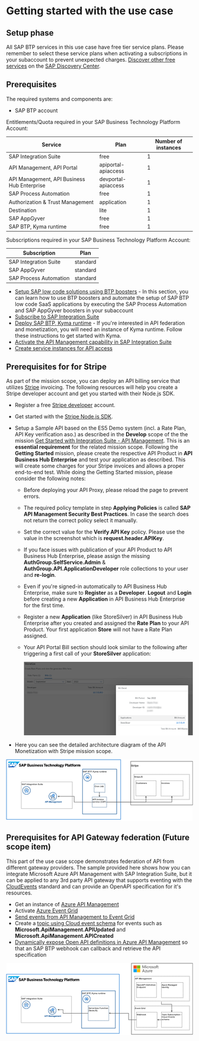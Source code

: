 # Getting started with the use case

## Setup phase
All SAP BTP services in this use case have free tier service plans. Please remember to select these service plans when activating a subscriptions in your subaccount to prevent unexpected charges. [Discover other free services](https://help.sap.com/docs/BTP/65de2977205c403bbc107264b8eccf4b/524e1081d8dc4b0f9d055a6bec383ec3.html) on the [SAP Discovery Center](https://discovery-center.cloud.sap/#/viewServices?provider=all&regions=all&category=freetierservices).

## Prerequisites
The required systems and components are:

- SAP BTP account

Entitlements/Quota required in your SAP Business Technology Platform Account:

| Service                           | Plan        | Number of instances |
| --------------------------------- | ----------- | ------------------- |
| SAP Integration Suite             | free        | 1                   |
|API Management, API Portal         | apiportal-apiaccess | 1           |
|API Management, API Business Hub Enterprise | devportal-apiaccess | 1  |
| SAP Process Automation            | free        | 1                   |
| Authorization & Trust Management  | application | 1                   |
| Destination                       | lite        | 1                   |
| SAP AppGyver                      | free        | 1                   |
| SAP BTP, Kyma runtime             | free        | 1                   |

Subscriptions required in your SAP Business Technology Platform Account:

| Subscription                      | Plan             |
| --------------------------------- | ---------------- |
| SAP Integration Suite             | standard         |
| SAP AppGyver                      | standard         |
| SAP Process Automation            | standard         |

* [Setup SAP low code solutions using BTP boosters](https://github.com/SAP-docs/btp-cloud-platform/blob/main/docs/30-development/boosters-fb1b561.md) - In this section, you can learn how to use BTP boosters and automate the setup of SAP BTP low code SaaS applications by executing the SAP Process Automation and SAP AppGyver boosters in your subaccount
* [Subscribe to SAP Integration Suite](./01-02-Subscribe-Integration-Suite.md)
* [Deploy SAP BTP, Kyma runtime](https://github.com/SAP-docs/btp-cloud-platform/blob/main/docs/50-administration-and-ops/create-the-kyma-environment-instance-09dd313.md) - If you're interested in API federation and monetization, you will need an instance of Kyma runtime. Follow these instructions to get started with Kyma.
* [Activate the API Management capability in SAP Integration Suite](01-04-Activate-API-Management.md)
* [Create service instances for API access](01-05-Create-service-instances.md) 

## Prerequisites for for Stripe
As part of the mission scope, you can deploy an API billing service that utilizes [Stripe](https://stripe.com) invoicing. The following resources will help you create a Stripe developer account and get you started with their Node.js SDK.
  * Register a free [Stripe developer](https://dashboard.stripe.com/register) account.
  * Get started with the [Stripe Node.js SDK](https://stripe.com/docs/development/quickstart/node).
  * Setup a Sample API based on the ES5 Demo system (incl. a Rate Plan, API Key verification aso.) as described in the **Develop** scope of the the mission [Get Started with Integration Suite - API Management](https://discovery-center.cloud.sap/missiondetail/3062/3072/). This is an **essential requirement** for the related mission scope. Following the **Getting Started** mission, please create the respective API Product in **API Business Hub Enterprise** and test your application as described. This will create some charges for your Stripe invoices and allows a proper end-to-end test. While doing the Getting Started mission, please consider the following notes:
    - Before deploying your API Proxy, please reload the page to prevent errors.
    - The required policy template in step **Applying Policies** is called **SAP API Management Security Best Practices**. In case the search does not return the correct policy select it manually.
    - Set the correct value for the **Verify API Key** policy. Please use the value in the screenshot which is **request.header.APIKey**.
    - If you face issues with publication of your API Product to API Business Hub Enterprise, please assign the missing **AuthGroup.SelfService.Admin** & **AuthGroup.API.ApplicationDeveloper** role collections to your user and **re-login**.
    - Even if you're signed-in automatically to API Business Hub Enterprise, make sure to **Register** as a **Developer**. **Logout** and **Login** before creating a new **Application** in API Business Hub Enterprise for the first time.
    - Register a new **Application** (like StoreSilver) in API Business Hub Enterprise after you created and assigned the **Rate Plan** to your API Product. Your first application **Store** will not have a Rate Plan assigned. 
    - Your API Portal Bill section should look similar to the following after triggering a first call of your **StoreSilver** application: 

      ![API_Bill](./img/API_Portal_Bill.png)

  * Here you can see the detailed architecture diagram of the API Monetization with Stripe mission scope. 

  ![API Monetization with Stripe - Solution Diagram](../images/api_monetization_solution_diagram.png)

## Prerequisites for API Gateway federation (Future scope item)
This part of the use case scope demonstrates federation of API from different gateway providers. The sample provided here shows how you can integrate Microsoft Azure API Management with SAP Integration Suite, but it can be applied to any 3rd party API gateway that supports eventing with the [CloudEvents](https://cloudevents.io/) standard and can provide an OpenAPI specification for it's resources.
  * Get an instance of [Azure API Management](https://docs.microsoft.com/en-us/azure/api-management/get-started-create-service-instance)
  * Activate [Azure Event Grid](https://docs.microsoft.com/en-us/azure/event-grid/)
  * [Send events from API Management to Event Grid](https://docs.microsoft.com/en-us/azure/api-management/how-to-event-grid)
  * Create a [topic using Cloud event schema](https://docs.microsoft.com/en-us/azure/event-grid/event-schema-api-management?tabs=cloud-event-schema) for events such as **Microsoft.ApiManagement.APIUpdated** and **Microsoft.ApiManagement.APICreated**
  * [Dynamically expose Open API definitions in Azure API Management](https://yourazurecoach.com/2021/12/21/dynamically-expose-open-api-definitions-in-azure-api-management/) so that an SAP BTP webhook can callback and retrieve the API specification

  ![API Gateway Federation - Solution Diagram](../images/api_federation_solution_diagram.png)
